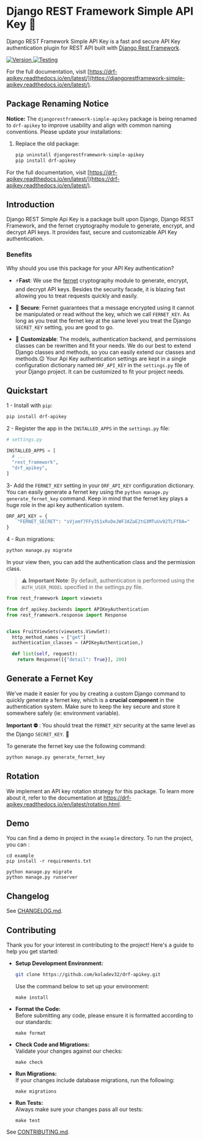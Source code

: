 # Django REST Framework Simple API Key 🔐

Django REST Framework Simple API Key is a fast and secure API Key authentication plugin for REST API built with [Django Rest Framework](https://www.django-rest-framework.org/).

<div>
  <a href="https://badge.fury.io/py/drf-apikey">
      <img src="https://badge.fury.io/py/drf-apikey.svg" alt="Version"/>
  </a>
  <a href="https://github.com/koladev32/drf-apikey/actions/workflows/ci-cd.yml">
      <img src="https://github.com/koladev32/drf-apikey/actions/workflows/ci-cd.yml/badge.svg" alt="Testing"/>
  </a>
</div>

For the full documentation, visit [https://drf-apikey.readthedocs.io/en/latest/](https://djangorestframework-simple-apikey.readthedocs.io/en/latest/).

## Package Renaming Notice

**Notice:** The `djangorestframework-simple-apikey` package is being renamed to `drf-apikey` to improve usability and align with common naming conventions. Please update your installations:

1. Replace the old package:
   ```bash
   pip uninstall djangorestframework-simple-apikey
   pip install drf-apikey
For the full documentation, visit [https://drf-apikey.readthedocs.io/en/latest/](https://drf-apikey.readthedocs.io/en/latest/).

## Introduction

Django REST Simple Api Key is a package built upon Django, Django REST Framework, and the fernet cryptography module to generate, encrypt, and decrypt API keys. It provides fast, secure and customizable API Key authentication.

### Benefits

Why should you use this package for your API Key authentication?

* ⚡**️Fast**: We use the [fernet](https://cryptography.io/en/latest/fernet/) cryptography module to generate, encrypt, and decrypt API keys. Besides the security facade, it is blazing fast allowing you to treat requests quickly and easily.
    
* 🔐 **Secure**: Fernet guarantees that a message encrypted using it cannot be manipulated or read without the key, which we call `FERNET_KEY`. As long as you treat the fernet key at the same level you treat the Django `SECRET_KEY` setting, you are good to go.
    
* 🔧 **Customizable**: The models, authentication backend, and permissions classes can be rewritten and fit your needs. We do our best to extend Django classes and methods, so you can easily extend our classes and methods.😉 Your Api Key authentication settings are kept in a single configuration dictionary named `DRF_API_KEY` in the `settings.py` file of your Django project. It can be customized to fit your project needs.
    

## Quickstart

1 - Install with `pip`:

```bash
pip install drf-apikey
```

2 - Register the app in the `INSTALLED_APPS` in the `settings.py` file:

```python
# settings.py

INSTALLED_APPS = [
  # ...
  "rest_framework",
  "drf_apikey",
]
```

3- Add the `FERNET_KEY` setting in your `DRF_API_KEY` configuration dictionary. You can easily generate a fernet key using the `python manage.py generate_fernet_key` command. Keep in mind that the fernet key plays a huge role in the api key authentication system.

```python
DRF_API_KEY = {
    "FERNET_SECRET": "sVjomf7FFy351xRxDeJWFJAZaE2tG3MTuUv92TLFfOA="
}
```

4 - Run migrations:

```bash
python manage.py migrate
```

In your view then, you can add the authentication class and the permission class.

> ⚠️ **Important Note**: By default, authentication is performed using the `AUTH_USER_MODEL` specified in the settings.py file.

```python
from rest_framework import viewsets

from drf_apikey.backends import APIKeyAuthentication
from rest_framework.response import Response


class FruitViewSets(viewsets.ViewSet):
  http_method_names = ["get"]
  authentication_classes = (APIKeyAuthentication,)

  def list(self, request):
    return Response([{"detail": True}], 200)
```

## Generate a Fernet Key
We've made it easier for you by creating a custom Django command to quickly generate a fernet key, which is a **crucial component** in the authentication system. Make sure to keep the key secure and store it somewhere safely (ie: environment variable). 

**Important ⛔️** : You should treat the `FERNET_KEY` security at the same level as the Django `SECRET_KEY`. 🫡

To generate the fernet key use the following command:

```python
python manage.py generate_fernet_key
```

## Rotation

We implement an API key rotation strategy for this package. To learn more about it, refer to the documentation at https://drf-apikey.readthedocs.io/en/latest/rotation.html.

## Demo

You can find a demo in project in the `example` directory. To run the project, you can :

```shell
cd example
pip install -r requirements.txt

python manage.py migrate
python manage.py runserver
```

## Changelog

See [CHANGELOG.md](https://github.com/koladev32/drf-apikey/blob/main/CHANGELOG.md).

## Contributing

Thank you for your interest in contributing to the project! Here's a guide to help you get started:

- **Setup Development Environment:**  
  ```bash
  git clone https://github.com/koladev32/drf-apikey.git
  ```  
  Use the command below to set up your environment:
  ```
  make install
  ```

- **Format the Code:**  
  Before submitting any code, please ensure it is formatted according to our standards:
  ```
  make format
  ```

- **Check Code and Migrations:**  
  Validate your changes against our checks:
  ```
  make check
  ```

- **Run Migrations:**  
  If your changes include database migrations, run the following:
  ```
  make migrations
  ```

- **Run Tests:**  
  Always make sure your changes pass all our tests:
  ```
  make test
  ```

See [CONTRIBUTING.md](https://github.com/koladev32/drf-apikey/blob/main/CONTRIBUTING.md).